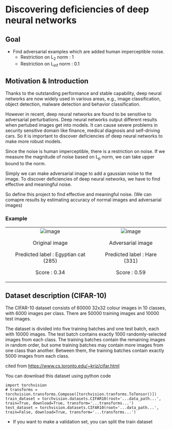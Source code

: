# Discovering deficiencies of deep neural networks
## Goal
- Find adversarial examples which are added human imperceptible noise.
  - Restriction on L<sub>2</sub> norm : 1
  - Restriction on L<sub>inf</sub> norm : 0.1

## Motivation & Introduction
Thanks to the outstanding performance and stable capability, deep neural networks are now widely used in various areas, e.g., image classification, object detection, malware detection and behavior classification.

However in recent, deep neural networks are found to be sensitive to adversarial perturbations. Deep neural networks output different results when pertubed images get into models. It can cause severe problems in security sensitive domain like finance, medical diagnosis and self-driving cars. So it is important to discover deficiencies of deep neural networks to make more robust models.

Since the noise is human imperceptible, there is a restriction on noise. If we measure the magnitude of noise based on L<sub>p</sub> norm, we can take upper bound to the norm.

Simply we can make adversarial image to add a gaussian noise to the image. To discover deficiencies of deep neural networks, we have to find effective and meaningful noise.

So define this project to find effective and meaningful noise. (We can comapre results by estimating accuracy of normal images and adversarial images)

### Example
<table width="100%">
 <td align="center">
  <img alt="image" src="https://github.com/seungguJ/NNproject_KU/assets/127372942/9b1e80e2-a176-49af-abcd-9be49d8d911c"/>
  <p>Original image
  
  Predicted label : Egyptian cat (285)

  Score : 0.34
  </p>
 </td>
 <td align="center">
  <img alt="image" src="https://github.com/seungguJ/NNproject_KU/assets/127372942/e34b9567-36bb-4a22-9c0d-ab0b8eae90f6"/>
  <p>Adversarial image

  Predicted label : Hare (331)

  Score : 0.59
  </p>
 </td>
</table>


## Dataset description (CIFAR-10)
The CIFAR-10 dataset consists of 60000 32x32 colour images in 10 classes, with 6000 images per class. There are 50000 training images and 10000 test images.

The dataset is divided into five training batches and one test batch, each with 10000 images. The test batch contains exactly 1000 randomly-selected images from each class. The training batches contain the remaining images in random order, but some training batches may contain more images from one class than another. Between them, the training batches contain exactly 5000 images from each class.

cited from https://www.cs.toronto.edu/~kriz/cifar.html

You can download this dataset using python code

    import torchvision
    # transforms = torchvision.transforms.Compose([torchvision.tranforms.ToTensor()])
    train_dataset = torchvision.datasets.CIFAR10(root='...data_path...', train=True, download=True, transform='...transforms...')
    test_dataset = torchvision.datasets.CIFAR10(root='...data_path...', train=False, download=True, transform='...transforms...')

- If you want to make a validation set, you can split the train dataset

